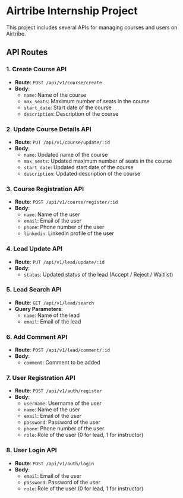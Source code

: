 # Airtribe Internship Project

This project includes several APIs for managing courses and users on Airtribe.

## API Routes

### 1. Create Course API

- **Route**: `POST /api/v1/course/create`
- **Body**: 
    - `name`: Name of the course
    - `max_seats`: Maximum number of seats in the course
    - `start_date`: Start date of the course
    - `description`: Description of the course

### 2. Update Course Details API

- **Route**: `PUT /api/v1/course/update/:id`
- **Body**: 
    - `name`: Updated name of the course
    - `max_seats`: Updated maximum number of seats in the course
    - `start_date`: Updated start date of the course
    - `description`: Updated description of the course

### 3. Course Registration API

- **Route**: `POST /api/v1/course/register/:id`
- **Body**: 
    - `name`: Name of the user
    - `email`: Email of the user
    - `phone`: Phone number of the user
    - `linkedin`: LinkedIn profile of the user

### 4. Lead Update API

- **Route**: `PUT /api/v1/lead/update/:id`
- **Body**: 
    - `status`: Updated status of the lead (Accept / Reject / Waitlist)

### 5. Lead Search API

- **Route**: `GET /api/v1/lead/search`
- **Query Parameters**: 
    - `name`: Name of the lead
    - `email`: Email of the lead

### 6. Add Comment API

- **Route**: `POST /api/v1/lead/comment/:id`
- **Body**: 
    - `comment`: Comment to be added

### 7. User Registration API

- **Route**: `POST /api/v1/auth/register`
- **Body**: 
    - `username`: Username of the user
    - `name`: Name of the user
    - `email`: Email of the user
    - `password`: Password of the user
    - `phone`: Phone number of the user
    - `role`: Role of the user (0 for lead, 1 for instructor)

### 8. User Login API

- **Route**: `POST /api/v1/auth/login`
- **Body**: 
    - `email`: Email of the user
    - `password`: Password of the user
    - `role`: Role of the user (0 for lead, 1 for instructor)
